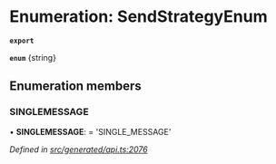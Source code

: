 # Enumeration: SendStrategyEnum

**`export`** 

**`enum`** {string}

## Enumeration members

###  SINGLEMESSAGE

• **SINGLEMESSAGE**: =  <any>'SINGLE_MESSAGE'

*Defined in [src/generated/api.ts:2076](https://github.com/mailslurp/mailslurp-client-ts-js/blob/5d485ad/src/generated/api.ts#L2076)*
